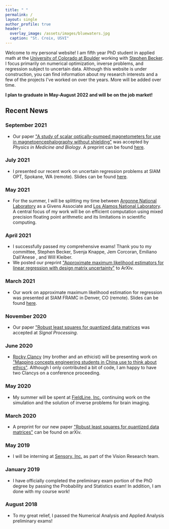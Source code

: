 ```yaml
---
title: " "
permalink: /
layout: single
author_profile: true
header:
  overlay_image: /assets/images/bluewaters.jpg
  caption: "St. Croix, USVI"
---
```

Welcome to my personal website! I am fifth year PhD student in applied math at the [University of Colorado at Boulder](https://www.colorado.edu/amath/) working with [Stephen Becker](https://amath.colorado.edu/faculty/becker/). I focus primarily on numerical optimization, inverse problems, and regression subject to uncertain data. Although this website is under construction, you can find information about my research interests and a few of the projects I've worked on over the years. More will be added over time. 

__I plan to graduate in May-August 2022 and will be on the job market!__

## Recent News
### September 2021
- Our paper ["A study of scalar optically-pumped magnetometers for use in magnetoencephalography without shielding"](https://iopscience.iop.org/article/10.1088/1361-6560/ac18fb) was accepted by _Physics in Medicine and Biology_. A preprint can be found [here](https://arxiv.org/pdf/2105.02316).

### July 2021
- I presented our recent work on uncertain regression problems at SIAM OPT, Spokane, WA (remote). Slides can be found [here](/assets/documents/siam_opt21.pdf).

### May 2021
- For the summer, I will be splitting my time between [Argonne National Laboratory](https://www.anl.gov/) as a Givens Associate and [Los Alamos National Laboratory](https://www.lanl.gov). A central focus of my work will be on efficient computation using mixed precision floating point arithmetic and its limitations in scientific computing.

### April 2021
- I successfully passed my comprehensive exams! Thank you to my committee, Stephen Becker, Svenja Knappe, Jem Corcoran, Emiliano Dall'Anese , and Will Kleiber.  
- We posted our preprint ["Approximate maximum likelihood estimators for linear regression with design matrix uncertainty"](https://arxiv.org/pdf/2104.03307) to ArXiv.

### March 2021 
- Our work on approximate maximum likelihood estimation for regression was presented at SIAM FRAMC in Denver, CO (remote). Slides can be found [here](/assets/documents/Approximate_MLE_presentation.pdf).

### November 2020
- Our paper ["Robust least squares for quantized data matrices](https://www.sciencedirect.com/science/article/abs/pii/S0165168420302541) was accepted at _Signal Processing_. 

### June 2020
- [Rocky Clancy](http://www.rockwellfclancy.com/research.html) (my brother and an ethicist) will be presenting work on ["Mapping concepts engineering students in China use to think about ethics"](https://peer.asee.org/mapping-concepts-engineering-students-in-china-use-to-think-about-ethics). Although I only contributed a bit of code, I am happy to have two Clancys on a conference proceeding. 

### May 2020
- My summer will be spent at [FieldLine, Inc.](https://fieldlineinc.com/) continuing work on the simulation and the solution of inverse problems for brain imaging. 

### March 2020
- A preprint for our new paper ["Robust least squares for quantized data matrices"](https://arxiv.org/abs/2003.12004) can be found on arXiv.

### May 2019
- I will be interning at [Sensory, Inc.](https://www.sensory.com/) as part of the Vision Research team.

### January 2019
- I have officially completed the preliminary exam portion of the PhD degree by passing the Probability and Statistics exam! In addition, I am done with my course work!

### August 2018
- To my great relief, I passed the Numerical Analysis and Applied Analysis preliminary exams!




